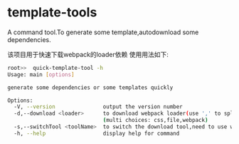 # template-tools
A command tool.To generate some template,autodownload some dependencies.

该项目用于快速下载webpack的loader依赖
使用用法如下:
```bash
root>>  quick-template-tool -h
Usage: main [options]

generate some dependencies or some templates quickly

Options:
  -V, --version               output the version number
  -d,--download <loader>      to download webpack loader(use ',' to split args)
                              (multi choices: css,file,webpack)
  -s,--switchTool <toolName>  to switch the download tool,need to use with -d (choices: "npm", "cnpm", default: "npm")
  -h, --help                  display help for command

```